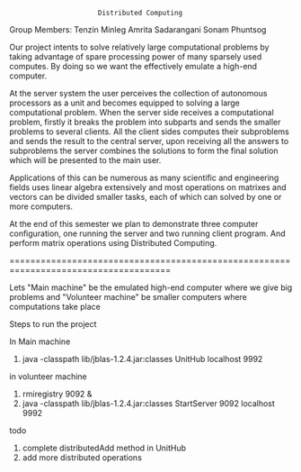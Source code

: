                           Distributed Computing

Group Members: Tenzin Minleg
               Amrita Sadarangani
               Sonam Phuntsog

Our project intents to solve relatively large computational problems by taking advantage of
spare processing power of many sparsely used computes. By doing so we want the effectively
emulate a high-end computer.

At the server system the user perceives the collection of autonomous processors as a unit
and becomes equipped to solving a large computational problem. When the server side receives
a computational problem, firstly it breaks the problem into subparts and sends the smaller
problems to several clients. All the client sides computes their subproblems and sends the
result to the central server, upon receiving all the answers to subproblems the server combines
the solutions to form the final solution which will be presented to the main user.

Applications of this can be numerous as many scientific and engineering fields uses
linear algebra extensively and most operations on matrixes and vectors can be divided smaller tasks,
each of which can solved by one or more computers.

At the end of this semester we plan to demonstrate three computer configuration, one running the server
and two running client program. And  perform matrix operations using Distributed Computing.

=====================================================================================

Lets "Main machine" be the emulated high-end computer where we give big problems
and "Volunteer machine" be smaller computers where computations take place

Steps to run the project


In Main machine
1) java -classpath lib/jblas-1.2.4.jar:classes UnitHub localhost 9992

in volunteer machine
1) rmiregistry 9092 &
2) java -classpath lib/jblas-1.2.4.jar:classes StartServer 9092 localhost 9992

todo
1) complete distributedAdd method in UnitHub
2) add more distributed operations
